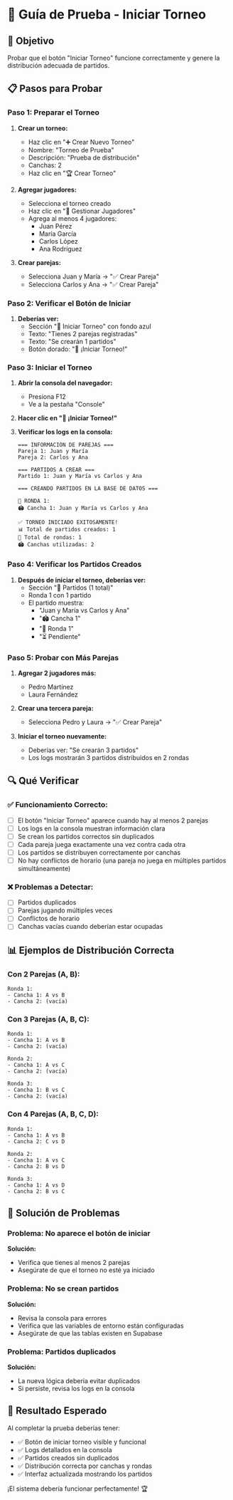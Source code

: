 # 🧪 Guía de Prueba - Iniciar Torneo

## 🎯 **Objetivo**

Probar que el botón "Iniciar Torneo" funcione correctamente y genere la distribución adecuada de partidos.

## 📋 **Pasos para Probar**

### **Paso 1: Preparar el Torneo**

1. **Crear un torneo:**

   - Haz clic en "➕ Crear Nuevo Torneo"
   - Nombre: "Torneo de Prueba"
   - Descripción: "Prueba de distribución"
   - Canchas: 2
   - Haz clic en "🏆 Crear Torneo"

2. **Agregar jugadores:**

   - Selecciona el torneo creado
   - Haz clic en "👥 Gestionar Jugadores"
   - Agrega al menos 4 jugadores:
     - Juan Pérez
     - María García
     - Carlos López
     - Ana Rodríguez

3. **Crear parejas:**
   - Selecciona Juan y María → "✅ Crear Pareja"
   - Selecciona Carlos y Ana → "✅ Crear Pareja"

### **Paso 2: Verificar el Botón de Iniciar**

1. **Deberías ver:**
   - Sección "🚀 Iniciar Torneo" con fondo azul
   - Texto: "Tienes 2 parejas registradas"
   - Texto: "Se crearán 1 partidos"
   - Botón dorado: "🚀 ¡Iniciar Torneo!"

### **Paso 3: Iniciar el Torneo**

1. **Abrir la consola del navegador:**

   - Presiona F12
   - Ve a la pestaña "Console"

2. **Hacer clic en "🚀 ¡Iniciar Torneo!"**

3. **Verificar los logs en la consola:**

   ```
   === INFORMACIÓN DE PAREJAS ===
   Pareja 1: Juan y María
   Pareja 2: Carlos y Ana

   === PARTIDOS A CREAR ===
   Partido 1: Juan y María vs Carlos y Ana

   === CREANDO PARTIDOS EN LA BASE DE DATOS ===

   🔄 RONDA 1:
   🏟️ Cancha 1: Juan y María vs Carlos y Ana

   ✅ TORNEO INICIADO EXITOSAMENTE!
   📊 Total de partidos creados: 1
   🔄 Total de rondas: 1
   🏟️ Canchas utilizadas: 2
   ```

### **Paso 4: Verificar los Partidos Creados**

1. **Después de iniciar el torneo, deberías ver:**
   - Sección "🎾 Partidos (1 total)"
   - Ronda 1 con 1 partido
   - El partido muestra:
     - "Juan y María vs Carlos y Ana"
     - "🏟️ Cancha 1"
     - "🔄 Ronda 1"
     - "⏳ Pendiente"

### **Paso 5: Probar con Más Parejas**

1. **Agregar 2 jugadores más:**

   - Pedro Martínez
   - Laura Fernández

2. **Crear una tercera pareja:**

   - Selecciona Pedro y Laura → "✅ Crear Pareja"

3. **Iniciar el torneo nuevamente:**
   - Deberías ver: "Se crearán 3 partidos"
   - Los logs mostrarán 3 partidos distribuidos en 2 rondas

## 🔍 **Qué Verificar**

### **✅ Funcionamiento Correcto:**

- [ ] El botón "Iniciar Torneo" aparece cuando hay al menos 2 parejas
- [ ] Los logs en la consola muestran información clara
- [ ] Se crean los partidos correctos sin duplicados
- [ ] Cada pareja juega exactamente una vez contra cada otra
- [ ] Los partidos se distribuyen correctamente por canchas
- [ ] No hay conflictos de horario (una pareja no juega en múltiples partidos simultáneamente)

### **❌ Problemas a Detectar:**

- [ ] Partidos duplicados
- [ ] Parejas jugando múltiples veces
- [ ] Conflictos de horario
- [ ] Canchas vacías cuando deberían estar ocupadas

## 📊 **Ejemplos de Distribución Correcta**

### **Con 2 Parejas (A, B):**

```
Ronda 1:
- Cancha 1: A vs B
- Cancha 2: (vacía)
```

### **Con 3 Parejas (A, B, C):**

```
Ronda 1:
- Cancha 1: A vs B
- Cancha 2: (vacía)

Ronda 2:
- Cancha 1: A vs C
- Cancha 2: (vacía)

Ronda 3:
- Cancha 1: B vs C
- Cancha 2: (vacía)
```

### **Con 4 Parejas (A, B, C, D):**

```
Ronda 1:
- Cancha 1: A vs B
- Cancha 2: C vs D

Ronda 2:
- Cancha 1: A vs C
- Cancha 2: B vs D

Ronda 3:
- Cancha 1: A vs D
- Cancha 2: B vs C
```

## 🐛 **Solución de Problemas**

### **Problema: No aparece el botón de iniciar**

**Solución:**

- Verifica que tienes al menos 2 parejas
- Asegúrate de que el torneo no esté ya iniciado

### **Problema: No se crean partidos**

**Solución:**

- Revisa la consola para errores
- Verifica que las variables de entorno están configuradas
- Asegúrate de que las tablas existen en Supabase

### **Problema: Partidos duplicados**

**Solución:**

- La nueva lógica debería evitar duplicados
- Si persiste, revisa los logs en la consola

## 🎯 **Resultado Esperado**

Al completar la prueba deberías tener:

- ✅ Botón de iniciar torneo visible y funcional
- ✅ Logs detallados en la consola
- ✅ Partidos creados sin duplicados
- ✅ Distribución correcta por canchas y rondas
- ✅ Interfaz actualizada mostrando los partidos

¡El sistema debería funcionar perfectamente! 🏆
